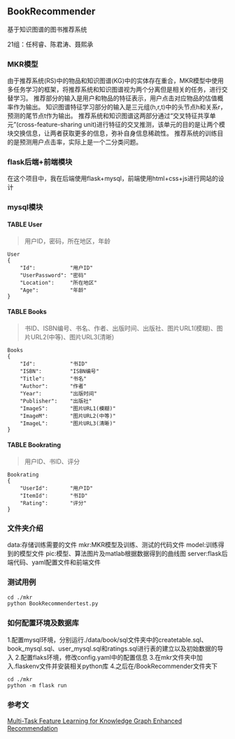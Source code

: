 ## BookRecommender

基于知识图谱的图书推荐系统

21组：任柯睿、陈君涛、聂熙承

### MKR模型
由于推荐系统(RS)中的物品和知识图谱(KG)中的实体存在重合，MKR模型中使用多任务学习的框架，将推荐系统和知识图谱视为两个分离但是相关的任务，进行交替学习。
推荐部分的输入是用户和物品的特征表示，用户点击对应物品的估值概率作为输出。
知识图谱特征学习部分的输入是三元组(h,r,t)中的头节点h和关系r，预测的尾节点t作为输出。
推荐系统和知识图谱这两部分通过“交叉特征共享单元”(cross-feature-sharing unit)进行特征的交叉推测，该单元的目的是让两个模块交换信息，让两者获取更多的信息，弥补自身信息稀疏性。
推荐系统的训练目的是预测用户点击率，实际上是一个二分类问题。

### flask后端+前端模块
在这个项目中，我在后端使用flask+mysql，前端使用html+css+js进行网站的设计

### mysql模块
#### TABLE User
> 用户ID，密码，所在地区，年龄

```
User
{
    "Id":       	"用户ID"
    "UserPassword": "密码"
    "Location":     "所在地区"
    "Age":        	"年龄"
}
```

#### TABLE Books
> 书ID、ISBN编号、书名、作者、出版时间、出版社、图片URL1(模糊)、图片URL2(中等)、图片URL3(清晰)

```
Books
{
    "Id":       	"书ID"
    "ISBN":    		"ISBN编号"
    "Title":        "书名"
    "Author":       "作者"
    "Year":        	"出版时间"
    "Publisher":    "出版社"
    "ImageS":       "图片URL1(模糊)"
    "ImageM":       "图片URL2(中等)"
    "ImageL":       "图片URL3(清晰)"
}
```

#### TABLE Bookrating
> 用户ID、书ID、评分

```
Bookrating
{
    "UserId":     	"用户ID"
    "ItemId": 		"书ID"
    "Rating":		"评分"
}
```
### 文件夹介绍
data:存储训练需要的文件
mkr:MKR模型及训练、测试的代码文件
model:训练得到的模型文件
pic:模型、算法图片及matlab根据数据得到的曲线图
server:flask后端代码、yaml配置文件和前端文件	

### 测试用例
```txt
cd ./mkr
python BookRecommendertest.py
```

### 如何配置环境及数据库
1.配置mysql环境，分别运行./data/book/sql文件夹中的createtable.sql、book_mysql.sql、user_mysql.sql和ratings.sql进行表的建立以及初始数据的导入
2.配置flaks环境，修改config.yaml中的配置信息
3.在mkr文件夹中加入.flaskenv文件并安装相关python库
4.之后在/BookRecommender文件夹下
```txt
cd ./mkr
python -m flask run
```

### 参考文
[Multi-Task Feature Learning for Knowledge Graph Enhanced Recommendation](https://arxiv.org/abs/1901.08907)
